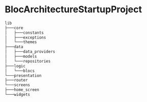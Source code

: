 # BlocArchitectureStartupProject

``` bash
lib 
├───core
│   ├───constants
│   ├───exceptions
│   └───themes
├───data
│   ├───data_providers
│   ├───models
│   └───repositories
├───logic
│   └───blocs
└───presentation
├───router
└───screens
├───home_screen
└───widgets

```
